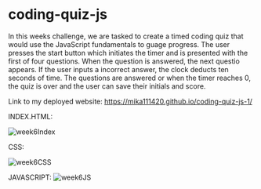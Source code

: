 # coding-quiz-js

In this weeks challenge, we are tasked to create a timed coding quiz that would use the JavaScript fundamentals to guage progress. The user presses the start button which initiates the timer and is presented with the first of four questions. When the question is answered, the next questio appears. If the user inputs a incorrect answer, the clock deducts ten seconds of time. The questions are answered or when the timer reaches 0, the quiz is over and the user can save their initials and score. 

Link to my deployed website: https://mika111420.github.io/coding-quiz-js-1/

INDEX.HTML:

![week6Index](https://user-images.githubusercontent.com/128564443/235690181-c9ae771f-ea8a-47ff-835e-c0614420fcfa.png)

CSS:

![week6CSS](https://user-images.githubusercontent.com/128564443/235690197-02fb8bfc-1bee-40d4-b741-4bf3e720de75.png)

JAVASCRIPT:
![week6JS](https://user-images.githubusercontent.com/128564443/235690225-d1e591bd-1221-41df-9d5f-a2bc64bc6e80.png)
